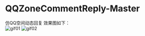 # QQZoneCommentReply-Master
仿QQ空间动态回复
效果图如下：<br/>
![gif01](http://odfke6drt.bkt.clouddn.com/dynamic_comment_reply_01.gif)
![gif02](http://odfke6drt.bkt.clouddn.com/dynamic_comment_reply_02.gif)
